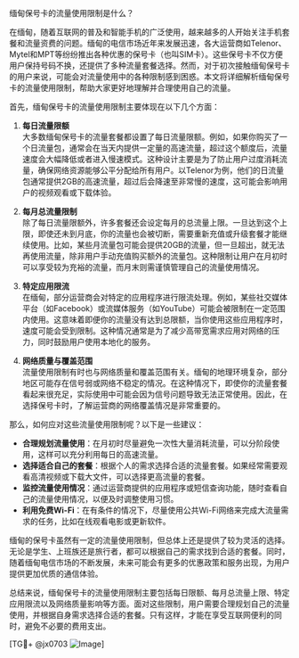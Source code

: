 缅甸保号卡的流量使用限制是什么？

在缅甸，随着互联网的普及和智能手机的广泛使用，越来越多的人开始关注手机套餐和流量资费的问题。缅甸的电信市场近年来发展迅速，各大运营商如Telenor、Mytel和MPT等纷纷推出各种优惠的保号卡（也叫SIM卡）。这些保号卡不仅方便用户保持号码不换，还提供了多种流量套餐选择。然而，对于初次接触缅甸保号卡的用户来说，可能会对流量使用中的各种限制感到困惑。本文将详细解析缅甸保号卡的流量使用限制，帮助大家更好地理解并合理使用自己的流量。

首先，缅甸保号卡的流量使用限制主要体现在以下几个方面：

1. **每日流量限额**  
   大多数缅甸保号卡的流量套餐都设置了每日流量限额。例如，如果你购买了一个日流量包，通常会在当天内提供一定量的高速流量，超过这个额度后，流量速度会大幅降低或者进入慢速模式。这种设计主要是为了防止用户过度消耗流量，确保网络资源能够公平分配给所有用户。以Telenor为例，他们的日流量包通常提供2GB的高速流量，超过后会降速至非常慢的速度，这可能会影响用户的视频观看或下载体验。

2. **每月总流量限制**  
   除了每日流量限额外，许多套餐还会设定每月的总流量上限。一旦达到这个上限，即使还未到月底，你的流量也会被切断，需要重新充值或升级套餐才能继续使用。比如，某些月流量包可能会提供20GB的流量，但一旦超出，就无法再使用流量，除非用户手动充值购买额外的流量包。这种限制让用户在月初时可以享受较为充裕的流量，而月末则需谨慎管理自己的流量使用情况。

3. **特定应用限流**  
   在缅甸，部分运营商会对特定的应用程序进行限流处理。例如，某些社交媒体平台（如Facebook）或流媒体服务（如YouTube）可能会被限制在一定范围内使用。这意味着即便你的流量没有达到总限额，当你使用这些应用程序时，速度可能会受到限制。这种情况通常是为了减少高带宽需求应用对网络的压力，同时鼓励用户使用本地化的服务。

4. **网络质量与覆盖范围**  
   流量使用限制有时也与网络质量和覆盖范围有关。缅甸的地理环境复杂，部分地区可能存在信号弱或网络不稳定的情况。在这种情况下，即使你的流量套餐看起来很充足，实际使用中可能会因为信号问题导致无法正常使用。因此，在选择保号卡时，了解运营商的网络覆盖情况是非常重要的。

那么，如何应对这些流量使用限制呢？以下是一些建议：

- **合理规划流量使用**：在月初时尽量避免一次性大量消耗流量，可以分阶段使用，这样可以充分利用每日的高速流量。
- **选择适合自己的套餐**：根据个人的需求选择合适的流量套餐。如果经常需要观看高清视频或下载大文件，可以选择更高流量的套餐。
- **监控流量使用情况**：通过运营商提供的应用程序或短信查询功能，随时查看自己的流量使用情况，以便及时调整使用习惯。
- **利用免费Wi-Fi**：在有条件的情况下，尽量使用公共Wi-Fi网络来完成大流量需求的任务，比如在线观看电影或更新软件。

缅甸的保号卡虽然有一定的流量使用限制，但总体上还是提供了较为灵活的选择。无论是学生、上班族还是旅行者，都可以根据自己的需求找到合适的套餐。同时，随着缅甸电信市场的不断发展，未来可能会有更多的优惠政策和服务出现，为用户提供更加优质的通信体验。

总结来说，缅甸保号卡的流量使用限制主要包括每日限额、每月总流量上限、特定应用限流以及网络质量影响等方面。面对这些限制，用户需要合理规划自己的流量使用，并根据自身需求选择合适的套餐。只有这样，才能在享受互联网便利的同时，避免不必要的费用支出。

[TG💪+ @jx0703 ![Image](https://github.com/user-attachments/assets/dbca1d08-cadb-493c-b0ec-ad6f7a83f270)]